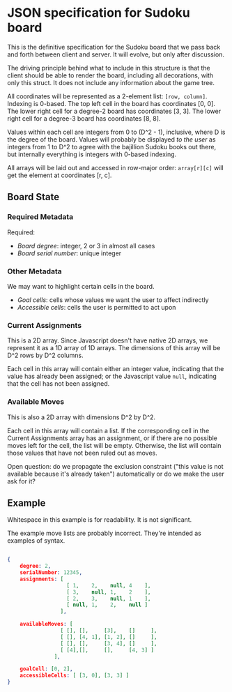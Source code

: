# JSON specification for Sudoku board

This is the definitive specification for the Sudoku board that we pass back and forth between client and server.  It will evolve, but only after discussion.

The driving principle behind what to include in this structure is that the client should be able to render the board, including all decorations, with only this struct.  It does not include any information about the game tree.

All coordinates will be represented as a 2-element list: `[row, column]`.  Indexing is 0-based.  The top left cell in the board has coordinates [0, 0].  The lower right cell for a degree-2 board has coordinates [3, 3].  The lower right cell for a degree-3 board has coordinates [8, 8].

Values within each cell are integers from 0 to (D^2 - 1), inclusive, where D is the degree of the board.  Values will probably be displayed *to the user* as integers from 1 to D^2 to agree with the bajillion Sudoku books out there, 
but internally everything is integers with 0-based indexing.

All arrays will be laid out and accessed in row-major order: `array[r][c]` will get the element at coordinates [r, c].

## Board State

### Required Metadata

Required:
- *Board degree*: integer, 2 or 3 in almost all cases
- *Board serial number*: unique integer

### Other Metadata

We may want to highlight certain cells in the board.

- *Goal cells*: cells whose values we want the user to affect indirectly
- *Accessible cells*: cells the user is permitted to act upon
 
### Current Assignments

This is a 2D array.  Since Javascript doesn't have native 2D arrays, we represent it as a 1D array of 1D arrays.  The dimensions of this array will be D^2 rows by D^2 columns.

Each cell in this array will contain either an integer value, indicating that the value has already been assigned; or the Javascript value `null`, indicating that the cell has not been assigned.  

### Available Moves

This is also a 2D array with dimensions D^2 by D^2.  

Each cell in this array will contain a list.  If the corresponding cell in the Current Assignments array has an assignment, or if there are no possible moves left for the cell, the list will be empty.  Otherwise, the list will contain those values that have not been ruled out as moves.

Open question: do we propagate the exclusion constraint ("this value is not available because it's already taken") automatically or do we make the user ask for it?


## Example

Whitespace in this example is for readability.  It is not significant.

The example move lists are probably incorrect.  They're intended as examples of syntax.

```json

{
    degree: 2,
    serialNumber: 12345,
    assignments: [ 
                   [ 1,    2,    null, 4    ],
                   [ 3,    null, 1,    2    ],
                   [ 2,    3,    null, 1    ],
                   [ null, 1,    2,    null ] 
                 ],

    availableMoves: [ 
                 [ [], [],     [3],    []     ],
                 [ [], [4, 1], [1, 2], []     ],
                 [ [], [],     [3, 4], []     ],
                 [ [4],[],     [],     [4, 3] ] 
               ],

    goalCell: [0, 2],
    accessibleCells: [ [3, 0], [3, 3] ]
}
```